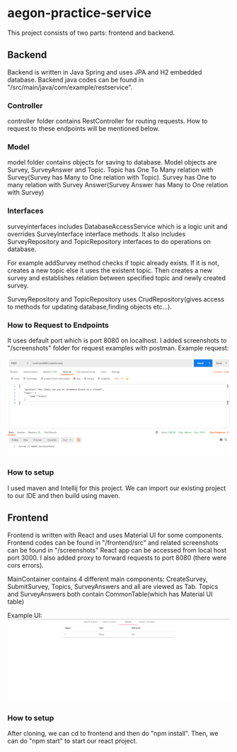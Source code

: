 # aegon-practice-service

This project consists of two parts: frontend and backend.

## Backend
Backend is written in Java Spring and uses JPA and H2 embedded database. Backend java codes can be found in 
"/src/main/java/com/example/restservice". 

### Controller
controller folder contains RestController for routing requests. How to request to these endpoints will be mentioned below.

### Model
model folder contains objects for saving to database. Model objects are Survey, SurveyAnswer and Topic. 
Topic has One To Many relation with Survey(Survey has Many to One relation with Topic). 
Survey has One to many relation with Survey Answer(Survey Answer has Many to One relation with Survey)

### Interfaces
surveyinterfaces includes DatabaseAccessService which is a logic unit and overrides SurveyInterface interface methods. 
It also includes SurveyRepository and TopicRepository interfaces to do operations on database.

For example addSurvey method checks if topic already exists. If it is not, creates a new topic else it uses the existent topic. 
Then creates a new survey and establishes relation between specified topic and newly created survey. 

SurveyRepository and TopicRepository uses CrudRepository(gives access to methods for updating database,finding objects etc...).

### How to Request to Endpoints
It uses default port which is port 8080 on localhost. I added screenshots to "/screenshots" folder for request examples with postman. 
Example request:

![Alt text](/screenshots/requestcreatesurveys.png?raw=true "Title")

### How to setup
I used maven and Intellij for this project. We can import our existing project to our IDE and then build using maven.

## Frontend
Frontend is written with React and uses Material UI for some components. Frontend codes can be found in "/frontend/src" and related screenshots can be found in "/screenshots"
React app can be accessed from local host port 3000. I also added proxy to forward requests to port 8080 (there were cors errors).

MainContainer contains 4 different main components: CreateSurvey, SubmitSurvey, Topics, SurveyAnswers and all are viewed as Tab. Topics and SurveyAnswers both contain CommonTable(which has Material UI table)

Example UI:
![Alt text](/screenshots/reactListTopicsUI.png?raw=true "Title")


### How to setup

After cloning, we can cd to frontend and then do "npm install". Then, we can do "npm start" to start our react project.
